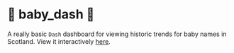 # :baby: baby_dash :baby_bottle:

A really basic `Dash` dashboard for viewing historic trends for baby names in Scotland. View it interactively [here](scotland-babies.herokuapp.com).
